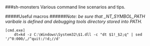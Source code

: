###sh-monsters
Various command line scenarios and tips.

#####Useful macros
######*Note: be sure that _NT_SYMBOL_PATH varibale is defined and debugging tools directory stored into PATH.*
```
[cmd.exe]
    dt=kd -z C:\Windows\System32\$1.dll -c "dt $1!_$2;q" | sed '/^0:000/,/^quit:/!d;//d'
```
